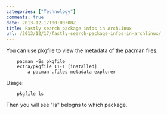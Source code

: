 ```yaml
---
categories: ["Technology"]
comments: true
date: 2013-12-17T00:00:00Z
title: Fastly search package infos in ArchLinux
url: /2013/12/17/fastly-search-package-infos-in-archlinux/
---
```


You can use pkgfile to view the metadata of the pacman files:

```
	pacman -Ss pkgfile
	extra/pkgfile 11-1 [installed]
	    a pacman .files metadata explorer

```
Usage:

```
	pkgfile ls

```
Then you will see "ls" belogns to which package. 

